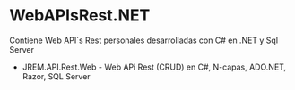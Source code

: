 # WebAPIsRest.NET
Contiene Web API´s Rest personales desarrolladas con C# en .NET y Sql Server

* JREM.API.Rest.Web - Web APi Rest (CRUD) en C#, N-capas, ADO.NET, Razor, SQL Server

